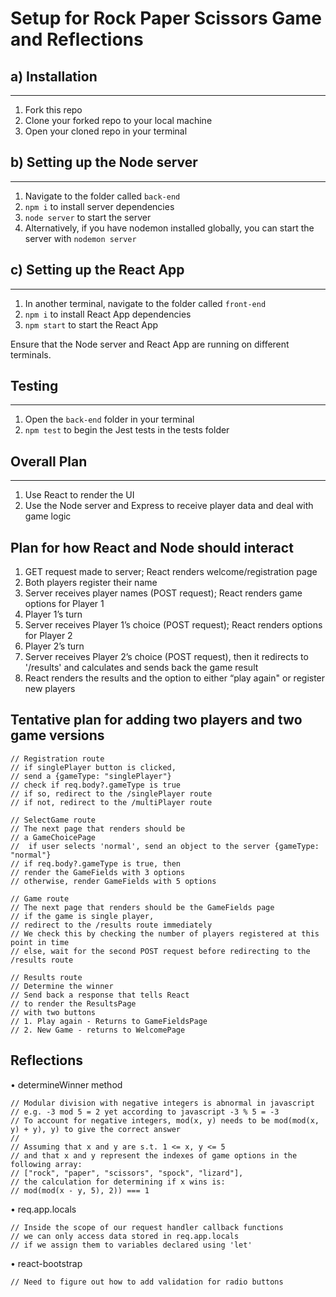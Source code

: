 # Setup for Rock Paper Scissors Game and Reflections

## a) Installation
------
1. Fork this repo
2. Clone your forked repo to your local machine
3. Open your cloned repo in your terminal

## b) Setting up the Node server
------
1. Navigate to the folder called `back-end`
2. `npm i` to install server dependencies
3. `node server` to start the server
4. Alternatively, if you have nodemon installed globally, you can start the server with `nodemon server`
   
## c) Setting up the React App
------
1. In another terminal, navigate to the folder called `front-end`
2. `npm i` to install React App dependencies
3. `npm start` to start the React App

Ensure that the Node server and React App are running on different terminals.

## Testing
-------
1. Open the `back-end` folder in your terminal
2. `npm test` to begin the Jest tests in the tests folder


## Overall Plan
-------

1. Use React to render the UI
2. Use the Node server and Express to receive player data and deal with game logic

Plan for how React and Node should interact
-------
1.	GET request made to server; React renders welcome/registration page
2.	Both players register their name
3.	Server receives player names (POST request); React renders game options for Player 1
4.	Player 1’s turn
5.	Server receives Player 1’s choice (POST request); React renders options for Player 2
6.	Player 2’s turn
7.	Server receives Player 2’s choice (POST request), then it redirects to '/results' and calculates and sends back the game result
8.	React renders the results and the option to either “play again" or register new players

Tentative plan for adding two players and two game versions
-------
```
// Registration route
// if singlePlayer button is clicked,
// send a {gameType: "singlePlayer"}
// check if req.body?.gameType is true
// if so, redirect to the /singlePlayer route
// if not, redirect to the /multiPlayer route

// SelectGame route
// The next page that renders should be
// a GameChoicePage 
//  if user selects 'normal', send an object to the server {gameType: "normal"}
// if req.body?.gameType is true, then
// render the GameFields with 3 options
// otherwise, render GameFields with 5 options

// Game route
// The next page that renders should be the GameFields page
// if the game is single player, 
// redirect to the /results route immediately
// We check this by checking the number of players registered at this point in time
// else, wait for the second POST request before redirecting to the /results route

// Results route
// Determine the winner 
// Send back a response that tells React 
// to render the ResultsPage
// with two buttons
// 1. Play again - Returns to GameFieldsPage
// 2. New Game - returns to WelcomePage
```

Reflections
-------
•	determineWinner method
```
// Modular division with negative integers is abnormal in javascript
// e.g. -3 mod 5 = 2 yet according to javascript -3 % 5 = -3
// To account for negative integers, mod(x, y) needs to be mod(mod(x, y) + y), y) to give the correct answer
// 
// Assuming that x and y are s.t. 1 <= x, y <= 5
// and that x and y represent the indexes of game options in the following array:
// ["rock", "paper", "scissors", "spock", "lizard"],
// the calculation for determining if x wins is:  
// mod(mod(x - y, 5), 2)) === 1
```
•	req.app.locals
```
// Inside the scope of our request handler callback functions
// we can only access data stored in req.app.locals
// if we assign them to variables declared using 'let'
```
•	react-bootstrap
```
// Need to figure out how to add validation for radio buttons
```